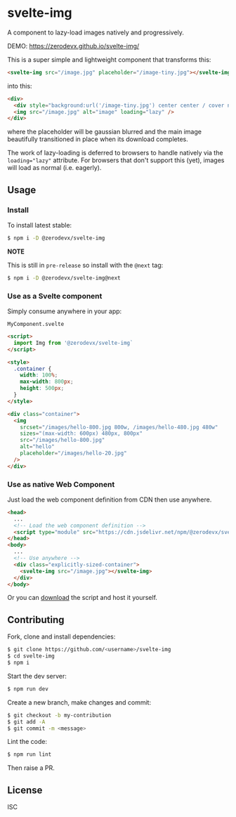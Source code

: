 # svelte-img

A component to lazy-load images natively and progressively.

DEMO: https://zerodevx.github.io/svelte-img/

This is a super simple and lightweight component that transforms this:

```html
<svelte-img src="/image.jpg" placeholder="/image-tiny.jpg"></svelte-img>
```

into this:

```html
<div>
  <div style="background:url('/image-tiny.jpg') center center / cover no-repeat"></div>
  <img src="/image.jpg" alt="image" loading="lazy" />
</div>
```

where the placeholder will be gaussian blurred and the main image beautifully transitioned in place
when its download completes.

The work of lazy-loading is deferred to browsers to handle natively via the `loading="lazy"`
attribute. For browsers that don't support this (yet), images will load as normal (i.e. eagerly).

## Usage

### Install

To install latest stable:

```bash
$ npm i -D @zerodevx/svelte-img
```

**NOTE**

This is still in `pre-release` so install with the `@next` tag:

```bash
$ npm i -D @zerodevx/svelte-img@next
```

### Use as a Svelte component

Simply consume anywhere in your app:

`MyComponent.svelte`

```html
<script>
  import Img from '@zerodevx/svelte-img`
</script>

<style>
  .container {
    width: 100%;
    max-width: 800px;
    height: 500px;
  }
</style>

<div class="container">
  <img
    srcset="/images/hello-800.jpg 800w, /images/hello-480.jpg 480w"
    sizes="(max-width: 600px) 480px, 800px"
    src="/images/hello-800.jpg"
    alt="hello"
    placeholder="/images/hello-20.jpg"
  />
</div>
```

### Use as native Web Component

Just load the web component definition from CDN then use anywhere.

```html
<head>
  ...
  <!-- Load the web component definition -->
  <script type="module" src="https://cdn.jsdelivr.net/npm/@zerodevx/svelte-img@0"></script>
</head>
<body>
  ...
  <!-- Use anywhere -->
  <div class="explicitly-sized-container">
    <svelte-img src="/image.jpg"></svelte-img>
  </div>
</body>
```

Or you can
[download](https://raw.githubusercontent.com/zerodevx/svelte-img/master/dist/svelte-img.js) the
script and host it yourself.

## Contributing

Fork, clone and install dependencies:

```bash
$ git clone https://github.com/<username>/svelte-img
$ cd svelte-img
$ npm i
```

Start the dev server:

```bash
$ npm run dev
```

Create a new branch, make changes and commit:

```bash
$ git checkout -b my-contribution
$ git add -A
$ git commit -m <message>
```

Lint the code:

```bash
$ npm run lint
```

Then raise a PR.

## License

ISC
